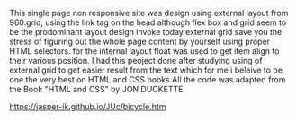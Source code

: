 This single page non responsive site was design using external layout from 960.grid, using the link tag on the head
although flex box and grid seem to be the prodominant layout design invoke today external grid save you the stress of figuring out the whole page content by yourself 
using proper HTML selectors.
for the internal layout float was used to get item align to their various position.
 I had this peoject done after studying using of external grid to get easier result from the text which for me i beleive to be one the very best on HTML and CSS books
All the code was adapted from the Book "HTML and CSS" by JON DUCKETTE 

https://jasper-ik.github.io/JUc/bicycle.htm
